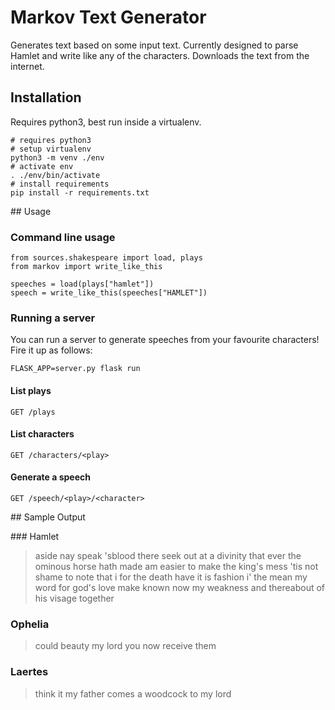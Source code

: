 # Markov Text Generator

Generates text based on some input text. Currently designed to parse Hamlet and
write like any of the characters. Downloads the text from the internet.

## Installation

Requires python3, best run inside a virtualenv.

    # requires python3
    # setup virtualenv
    python3 -m venv ./env
    # activate env
    . ./env/bin/activate
    # install requirements
    pip install -r requirements.txt

## Usage

### Command line usage

    from sources.shakespeare import load, plays
    from markov import write_like_this

    speeches = load(plays["hamlet"])
    speech = write_like_this(speeches["HAMLET"])

### Running a server

You can run a server to generate speeches from your favourite characters! Fire
it up as follows:

    FLASK_APP=server.py flask run

#### List plays

    GET /plays

#### List characters

    GET /characters/<play>

#### Generate a speech

    GET /speech/<play>/<character>

## Sample Output

### Hamlet

> aside nay speak 'sblood there seek out at a divinity that ever the ominous horse hath made am easier to make the king's mess 'tis not shame to note that i for the death have it is fashion i' the mean my word for god's love make known now my weakness and thereabout of his visage together

### Ophelia

> could beauty my lord you now receive them

### Laertes

> think it my father comes a woodcock to my lord
